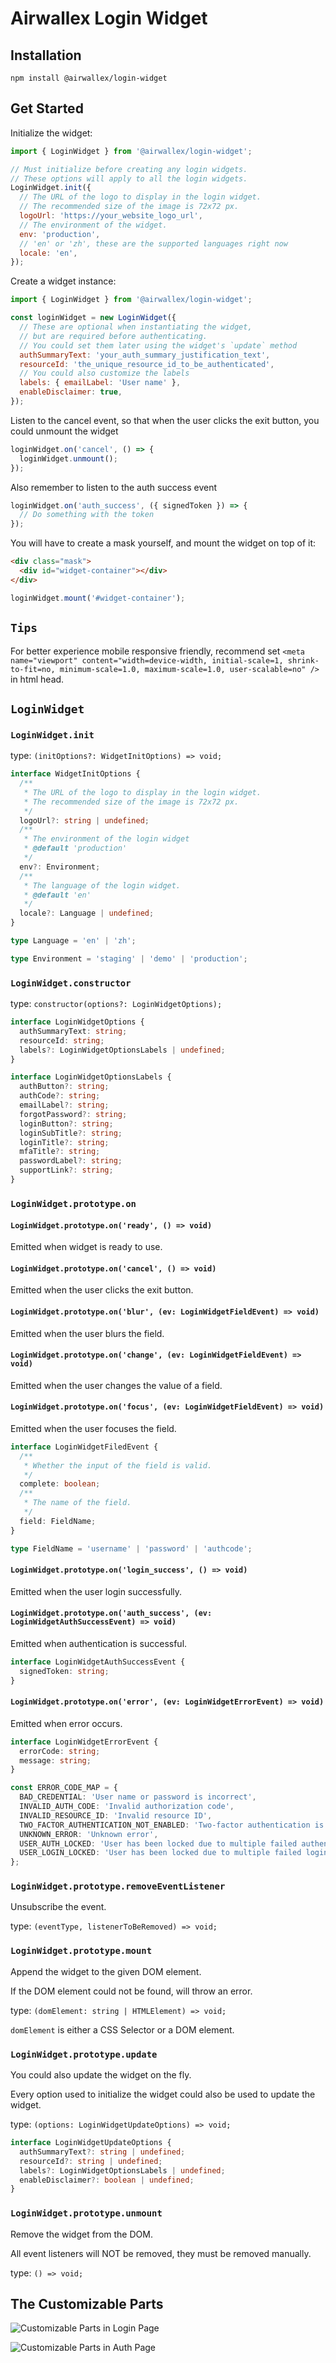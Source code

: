 # Airwallex Login Widget

## Installation

```shell
npm install @airwallex/login-widget
```

## Get Started

Initialize the widget:

```js
import { LoginWidget } from '@airwallex/login-widget';

// Must initialize before creating any login widgets.
// These options will apply to all the login widgets.
LoginWidget.init({
  // The URL of the logo to display in the login widget.
  // The recommended size of the image is 72x72 px.
  logoUrl: 'https://your_website_logo_url',
  // The environment of the widget.
  env: 'production',
  // 'en' or 'zh', these are the supported languages right now
  locale: 'en',
});
```

Create a widget instance:

```js
import { LoginWidget } from '@airwallex/login-widget';

const loginWidget = new LoginWidget({
  // These are optional when instantiating the widget,
  // but are required before authenticating.
  // You could set them later using the widget's `update` method
  authSummaryText: 'your_auth_summary_justification_text',
  resourceId: 'the_unique_resource_id_to_be_authenticated',
  // You could also customize the labels
  labels: { emailLabel: 'User name' },
  enableDisclaimer: true,
});
```

Listen to the cancel event, so that when the user clicks the exit button, you could unmount the widget

```js
loginWidget.on('cancel', () => {
  loginWidget.unmount();
});
```

Also remember to listen to the auth success event

```js
loginWidget.on('auth_success', ({ signedToken }) => {
  // Do something with the token
});
```

You will have to create a mask yourself, and mount the widget on top of it:

```html
<div class="mask">
  <div id="widget-container"></div>
</div>
```

```js
loginWidget.mount('#widget-container');
```

## `Tips`

For better experience mobile responsive friendly, recommend set `<meta name="viewport" content="width=device-width, initial-scale=1, shrink-to-fit=no, minimum-scale=1.0, maximum-scale=1.0, user-scalable=no" />` in html head.

## `LoginWidget`

### `LoginWidget.init`

type: `(initOptions?: WidgetInitOptions) => void;`

```typescript
interface WidgetInitOptions {
  /**
   * The URL of the logo to display in the login widget.
   * The recommended size of the image is 72x72 px.
   */
  logoUrl?: string | undefined;
  /**
   * The environment of the login widget
   * @default 'production'
   */
  env?: Environment;
  /**
   * The language of the login widget.
   * @default 'en'
   */
  locale?: Language | undefined;
}

type Language = 'en' | 'zh';

type Environment = 'staging' | 'demo' | 'production';
```

### `LoginWidget.constructor`

type: `constructor(options?: LoginWidgetOptions);`

```typescript
interface LoginWidgetOptions {
  authSummaryText: string;
  resourceId: string;
  labels?: LoginWidgetOptionsLabels | undefined;
}

interface LoginWidgetOptionsLabels {
  authButton?: string;
  authCode?: string;
  emailLabel?: string;
  forgotPassword?: string;
  loginButton?: string;
  loginSubTitle?: string;
  loginTitle?: string;
  mfaTitle?: string;
  passwordLabel?: string;
  supportLink?: string;
}
```

### `LoginWidget.prototype.on`

#### `LoginWidget.prototype.on('ready', () => void)`

Emitted when widget is ready to use.

#### `LoginWidget.prototype.on('cancel', () => void)`

Emitted when the user clicks the exit button.

#### `LoginWidget.prototype.on('blur', (ev: LoginWidgetFieldEvent) => void)`

Emitted when the user blurs the field.

#### `LoginWidget.prototype.on('change', (ev: LoginWidgetFieldEvent) => void)`

Emitted when the user changes the value of a field.

#### `LoginWidget.prototype.on('focus', (ev: LoginWidgetFieldEvent) => void)`

Emitted when the user focuses the field.

```typescript
interface LoginWidgetFiledEvent {
  /**
   * Whether the input of the field is valid.
   */
  complete: boolean;
  /**
   * The name of the field.
   */
  field: FieldName;
}

type FieldName = 'username' | 'password' | 'authcode';
```

#### `LoginWidget.prototype.on('login_success', () => void)`

Emitted when the user login successfully.

#### `LoginWidget.prototype.on('auth_success', (ev: LoginWidgetAuthSuccessEvent) => void)`

Emitted when authentication is successful.

```typescript
interface LoginWidgetAuthSuccessEvent {
  signedToken: string;
}
```

#### `LoginWidget.prototype.on('error', (ev: LoginWidgetErrorEvent) => void)`

Emitted when error occurs.

```typescript
interface LoginWidgetErrorEvent {
  errorCode: string;
  message: string;
}

const ERROR_CODE_MAP = {
  BAD_CREDENTIAL: 'User name or password is incorrect',
  INVALID_AUTH_CODE: 'Invalid authorization code',
  INVALID_RESOURCE_ID: 'Invalid resource ID',
  TWO_FACTOR_AUTHENTICATION_NOT_ENABLED: 'Two-factor authentication is not enabled',
  UNKNOWN_ERROR: 'Unknown error',
  USER_AUTH_LOCKED: 'User has been locked due to multiple failed authentication attempts',
  USER_LOGIN_LOCKED: 'User has been locked due to multiple failed login attempts',
};
```

### `LoginWidget.prototype.removeEventListener`

Unsubscribe the event.

type: `(eventType, listenerToBeRemoved) => void;`

### `LoginWidget.prototype.mount`

Append the widget to the given DOM element.

If the DOM element could not be found, will throw an error.

type: `(domElement: string | HTMLElement) => void;`

`domElement` is either a CSS Selector or a DOM element.

### `LoginWidget.prototype.update`

You could also update the widget on the fly.

Every option used to initialize the widget could also be used to update the widget.

type: `(options: LoginWidgetUpdateOptions) => void;`

```typescript
interface LoginWidgetUpdateOptions {
  authSummaryText?: string | undefined;
  resourceId?: string | undefined;
  labels?: LoginWidgetOptionsLabels | undefined;
  enableDisclaimer?: boolean | undefined;
}
```

### `LoginWidget.prototype.unmount`

Remove the widget from the DOM.

All event listeners will NOT be removed, they must be removed manually.

type: `() => void;`

## The Customizable Parts

![Customizable Parts in Login Page](assets/customizable-parts-login.png)

![Customizable Parts in Auth Page](assets/customizable-parts-auth.png)
